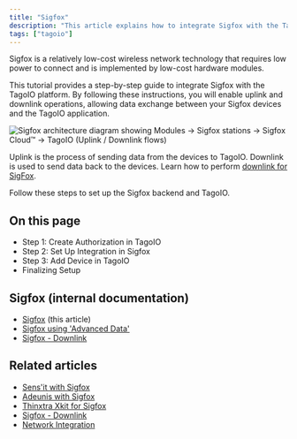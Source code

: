```yaml
---
title: "Sigfox"
description: "This article explains how to integrate Sigfox with the TagoIO platform, describing uplink/downlink concepts and listing the setup steps and related internal documentation links."
tags: ["tagoio"]
---
```


Sigfox is a relatively low-cost wireless network technology that requires low power to connect and is implemented by low-cost hardware modules.

This tutorial provides a step-by-step guide to integrate Sigfox with the TagoIO platform. By following these instructions, you will enable uplink and downlink operations, allowing data exchange between your Sigfox devices and the TagoIO application.

![Sigfox architecture diagram showing Modules → Sigfox stations → Sigfox Cloud™ → TagoIO (Uplink / Downlink flows)](/docs_imagem/tagoio/sigfox-2.png)

Uplink is the process of sending data from the devices to TagoIO. Downlink is used to send data back to the devices. Learn how to perform [downlink for SigFox](../tutorials/sigfox-downlink).

Follow these steps to set up the Sigfox backend and TagoIO.

## On this page
- Step 1: Create Authorization in TagoIO
- Step 2: Set Up Integration in Sigfox
- Step 3: Add Device in TagoIO
- Finalizing Setup

## Sigfox (internal documentation)
- [Sigfox](#) (this article)
- [Sigfox using 'Advanced Data'](../tutorials/sigfox-using-advanced-data)
- [Sigfox - Downlink](../tutorials/sigfox-downlink)

## Related articles
- [Sens'it with Sigfox](../tutorials/sensit-with-sigfox)
- [Adeunis with Sigfox](../tutorials/adeunis-with-sigfox)
- [Thinxtra Xkit for Sigfox](../tutorials/thinxtra-xkit-for-sigfox)
- [Sigfox - Downlink](../tutorials/sigfox-downlink)
- [Network Integration](../integrations/connector-overview)